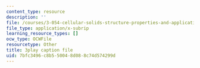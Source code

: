 ```yaml
---
content_type: resource
description: ''
file: /courses/3-054-cellular-solids-structure-properties-and-applications-spring-2015/7bfc3496c8b550048d088c74d574299d_LzA1OqHY68M.vtt
file_type: application/x-subrip
learning_resource_types: []
ocw_type: OCWFile
resourcetype: Other
title: 3play caption file
uid: 7bfc3496-c8b5-5004-8d08-8c74d574299d
---
```

